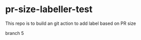 # pr-size-labeller-test
This repo is to build an git action to add label based on PR size

branch 5
